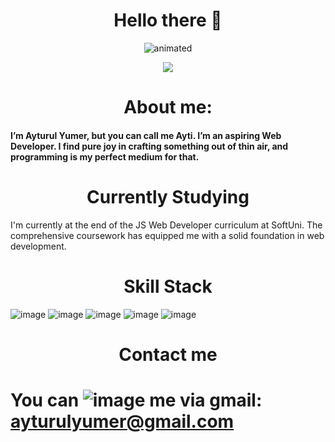 
<h1 align="center">
   Hello there 👋
</h1>

<p align="center">
  <img src="https://media3.giphy.com/media/DwXOS8RqHocEM/giphy.gif" alt="animated" />
</p>

<p align="center">
   <a href="https://git.io/streak-stats"><img src="https://streak-stats.demolab.com?user=ajummer&theme=javascript-dark&hide_border=true&mode=weekly"/></a>
</p>
      
   <h1 align="center">About me: </h1>
   <h4>I’m Ayturul Yumer, but you can call me Ayti. I’m an aspiring  Web Developer. I find pure joy in crafting something out of thin air, and programming is my perfect medium for that. </h4>

<h1 align="center">
  Currently Studying 
</h1>
 
<p>I'm currently at the end of the JS Web Developer curriculum at SoftUni. The comprehensive coursework has equipped me with a solid foundation in web development.</p>

<h1 align="center">
    Skill Stack 
</h1>


   ![image](https://github.com/ajummer/ajummer/assets/142006703/f55495dc-dc8c-42a6-94f8-fecd28c73ce7)
 ![image](https://github.com/ajummer/ajummer/assets/142006703/391ed12d-eda9-4d14-831b-18cc4d533045) ![image](https://github.com/ajummer/ajummer/assets/142006703/9a7fd7f3-8e67-417c-8002-43ac8a8f2c05) ![image](https://github.com/ajummer/ajummer/assets/142006703/4b2570b7-4950-4d8f-acd9-73266dc08993) ![image](https://github.com/ajummer/ajummer/assets/142006703/c95b4c41-6dcb-438f-a213-b07632405322) 

 
<h1 align="center">
   Contact me
</h1>

 #  You can ![image](https://github.com/ajummer/ajummer/assets/142006703/4a70d94f-a2b9-415b-92ab-ea706c13c422) me via  gmail: ayturulyumer@gmail.com 






